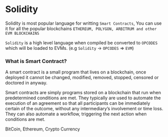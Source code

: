 # Solidity
Solidity is most popular language for writting `Smart Contracts`, You can use it for all the popular blockchains `ETHEREUM, POLYGON, ARBITRUM and other EVM BLOCKCHAINS`  

`Solidity` is a high level language when compiled be converted to `OPCODES` which will be loaded to EVMs. (e.g `Solidity` -> `OPCODES` => `EVM`)




### What is Smart Contract?
A smart contract is a small program that lives on a blockchain, once deployed it cannot be changed, modified, removed, stopped, censored or doctored in anyway.

Smart contracts are simply programs stored on a blockchain that run when predetermined conditions are met. They typically are used to automate the execution of an agreement so that all participants can be immediately certain of the outcome, without any intermediary’s involvement or time loss. They can also automate a workflow, triggering the next action when conditions are met.


BitCoin, Ethereum, Crypto Currency